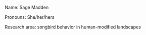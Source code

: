 Name: Sage Madden

Pronouns: She/her/hers

Research area: songbird behavior in human-modified landscapes




